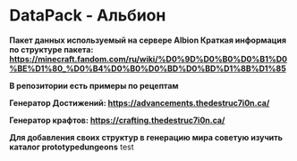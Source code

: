 <b><h1>DataPack - Альбион</h1></b>

<b>Пакет данных используемый на сервере Albion
Краткая информация по структуре пакета: https://minecraft.fandom.com/ru/wiki/%D0%9D%D0%B0%D0%B1%D0%BE%D1%80_%D0%B4%D0%B0%D0%BD%D0%BD%D1%8B%D1%85

В репозитории есть примеры по рецептам

Генератор Достижений: https://advancements.thedestruc7i0n.ca/

Генератор крафтов: https://crafting.thedestruc7i0n.ca/

Для добавления своих структур в генерацию мира советую изучить каталог prototypedungeons</b>
test
